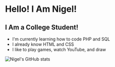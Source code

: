 # Hello! I Am Nigel!

## I Am a College Student!
- I'm currently learning how to code PHP and SQL
- I already know HTML and CSS
- I like to play games, watch YouTube, and draw

![Nigel's GitHub stats](https://github-readme-stats.vercel.app/api?username=NigelCGrid&show_icons=true&theme=radical)